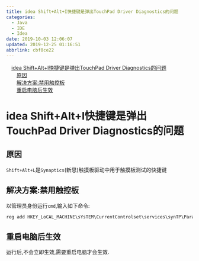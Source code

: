 ```yaml
---
title: idea Shift+Alt+I快捷键是弹出TouchPad Driver Diagnostics的问题
categories: 
  - Java
  - IDE
  - Idea
date: 2019-10-03 12:06:07
updated: 2019-12-25 01:16:51
abbrlink: cbf0ce22
---
```

<div id='my_toc'><a href="/blog/cbf0ce22/#idea-Shift-Alt-I快捷键是弹出TouchPad-Driver-Diagnostics的问题" class="header_1">idea Shift+Alt+I快捷键是弹出TouchPad Driver Diagnostics的问题</a>&nbsp;<br><a href="/blog/cbf0ce22/#原因" class="header_2">原因</a>&nbsp;<br><a href="/blog/cbf0ce22/#解决方案-禁用触控板" class="header_2">解决方案:禁用触控板</a>&nbsp;<br><a href="/blog/cbf0ce22/#重启电脑后生效" class="header_2">重启电脑后生效</a>&nbsp;<br></div>
<style>.header_1{margin-left: 1em;}.header_2{margin-left: 2em;}.header_3{margin-left: 3em;}.header_4{margin-left: 4em;}.header_5{margin-left: 5em;}.header_6{margin-left: 6em;}</style>
<!--more-->
<script>if (navigator.platform.search('arm')==-1){document.getElementById('my_toc').style.display = 'none';}var e,p = document.getElementsByTagName('p');while (p.length>0) {e = p[0];e.parentElement.removeChild(e);}</script>

<!--end-->
# idea Shift+Alt+I快捷键是弹出TouchPad Driver Diagnostics的问题 #
## 原因 ##
`Shift+Alt+L`是`Synaptics`(新思)触摸板驱动中用于触摸板测试的快捷键
## 解决方案:禁用触控板 ##
以管理员身份运行`cmd`,输入如下命令:
```cmd
reg add HKEY_LoCAL_MACHINE\sYsTEM\CurrentControlset\services\synTP\Parameters\Debug /v DumpKernel /d 00000000 /t REG_DwoRD /f
```
## 重启电脑后生效 ##
运行后,不会立即生效,需要重启电脑才会生效.
